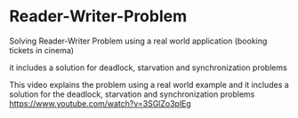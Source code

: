 # Reader-Writer-Problem
Solving Reader-Writer Problem using a real world application (booking tickets in cinema)

it includes a solution for deadlock, starvation and synchronization problems

This video explains the problem using a real world example and it includes a solution for the deadlock, starvation and synchronization problems https://www.youtube.com/watch?v=3SGlZo3plEg
